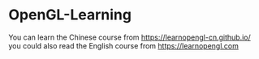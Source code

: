 # OpenGL-Learning
You can learn the Chinese course from https://learnopengl-cn.github.io/
you could also read the English course from https://learnopengl.com


